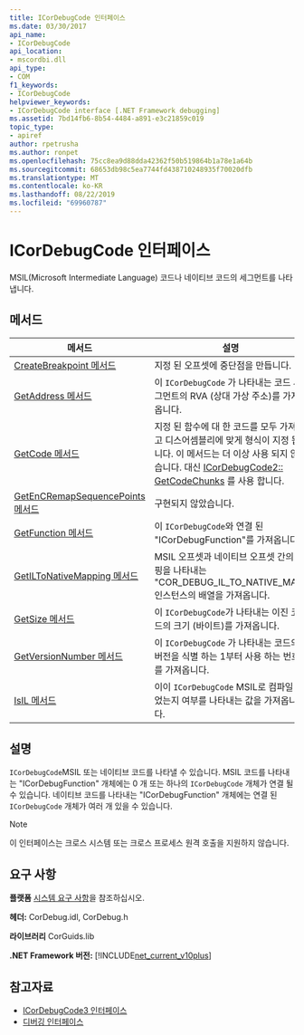```yaml
---
title: ICorDebugCode 인터페이스
ms.date: 03/30/2017
api_name:
- ICorDebugCode
api_location:
- mscordbi.dll
api_type:
- COM
f1_keywords:
- ICorDebugCode
helpviewer_keywords:
- ICorDebugCode interface [.NET Framework debugging]
ms.assetid: 7bd14fb6-8b54-4484-a891-e3c21859c019
topic_type:
- apiref
author: rpetrusha
ms.author: ronpet
ms.openlocfilehash: 75cc8ea9d88dda42362f50b519864b1a78e1a64b
ms.sourcegitcommit: 68653db98c5ea7744fd438710248935f70020dfb
ms.translationtype: MT
ms.contentlocale: ko-KR
ms.lasthandoff: 08/22/2019
ms.locfileid: "69960787"
---
```

# <a name="icordebugcode-interface"></a>ICorDebugCode 인터페이스

MSIL(Microsoft Intermediate Language) 코드나 네이티브 코드의 세그먼트를 나타냅니다.  
  
## <a name="methods"></a>메서드  
  
|메서드|설명|  
|------------|-----------------|  
|[CreateBreakpoint 메서드](../../../../docs/framework/unmanaged-api/debugging/icordebugcode-createbreakpoint-method.md)|지정 된 오프셋에 중단점을 만듭니다.|  
|[GetAddress 메서드](../../../../docs/framework/unmanaged-api/debugging/icordebugcode-getaddress-method.md)|이 `ICorDebugCode` 가 나타내는 코드 세그먼트의 RVA (상대 가상 주소)를 가져옵니다.|  
|[GetCode 메서드](../../../../docs/framework/unmanaged-api/debugging/icordebugcode-getcode-method.md)|지정 된 함수에 대 한 코드를 모두 가져오고 디스어셈블리에 맞게 형식이 지정 됩니다. 이 메서드는 더 이상 사용 되지 않습니다. 대신 [ICorDebugCode2:: GetCodeChunks](../../../../docs/framework/unmanaged-api/debugging/icordebugcode2-getcodechunks-method.md) 를 사용 합니다.|  
|[GetEnCRemapSequencePoints 메서드](../../../../docs/framework/unmanaged-api/debugging/icordebugcode-getencremapsequencepoints-method.md)|구현되지 않았습니다.|  
|[GetFunction 메서드](../../../../docs/framework/unmanaged-api/debugging/icordebugcode-getfunction-method.md)|이 `ICorDebugCode`와 연결 된 "ICorDebugFunction"를 가져옵니다.|  
|[GetILToNativeMapping 메서드](../../../../docs/framework/unmanaged-api/debugging/icordebugcode-getiltonativemapping-method.md)|MSIL 오프셋과 네이티브 오프셋 간의 매핑을 나타내는 "COR_DEBUG_IL_TO_NATIVE_MAP" 인스턴스의 배열을 가져옵니다.|  
|[GetSize 메서드](../../../../docs/framework/unmanaged-api/debugging/icordebugcode-getsize-method.md)|이 `ICorDebugCode`가 나타내는 이진 코드의 크기 (바이트)를 가져옵니다.|  
|[GetVersionNumber 메서드](../../../../docs/framework/unmanaged-api/debugging/icordebugcode-getversionnumber-method.md)|이 `ICorDebugCode` 가 나타내는 코드의 버전을 식별 하는 1부터 사용 하는 번호를 가져옵니다.|  
|[IsIL 메서드](../../../../docs/framework/unmanaged-api/debugging/icordebugcode-isil-method.md)|이이 `ICorDebugCode` MSIL로 컴파일 되었는지 여부를 나타내는 값을 가져옵니다.|  
  
## <a name="remarks"></a>설명  
 `ICorDebugCode`MSIL 또는 네이티브 코드를 나타낼 수 있습니다. MSIL 코드를 나타내는 "ICorDebugFunction" 개체에는 0 개 또는 하나의 `ICorDebugCode` 개체가 연결 될 수 있습니다. 네이티브 코드를 나타내는 "ICorDebugFunction" 개체에는 연결 된 `ICorDebugCode` 개체가 여러 개 있을 수 있습니다.  
  
> [!NOTE]
> 이 인터페이스는 크로스 시스템 또는 크로스 프로세스 원격 호출을 지원하지 않습니다.  
  
## <a name="requirements"></a>요구 사항  
 **플랫폼** [시스템 요구 사항](../../../../docs/framework/get-started/system-requirements.md)을 참조하십시오.  
  
 **헤더:** CorDebug.idl, CorDebug.h  
  
 **라이브러리** CorGuids.lib  
  
 **.NET Framework 버전:** [!INCLUDE[net_current_v10plus](../../../../includes/net-current-v10plus-md.md)]  
  
## <a name="see-also"></a>참고자료

- [ICorDebugCode3 인터페이스](../../../../docs/framework/unmanaged-api/debugging/icordebugcode3-interface.md)
- [디버깅 인터페이스](../../../../docs/framework/unmanaged-api/debugging/debugging-interfaces.md)

